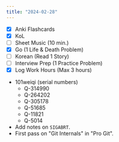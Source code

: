 ```yaml
---
title: "2024-02-28"
---
```


- [x] Anki Flashcards
- [x] KoL
- [ ] Sheet Music (10 min.)
- [x] Go (1 Life & Death Problem)
- [ ] Korean (Read 1 Story)
- [ ] Interview Prep (1 Practice Problem)
- [x] Log Work Hours (Max 3 hours)

* 101weiqi (serial numbers)
	* Q-314990
	* Q-264202
	* Q-305178
	* Q-51685
	* Q-11821
	* Q-5014
* Add notes on `SIGABRT`.
* First pass on "Git Internals" in "Pro Git".